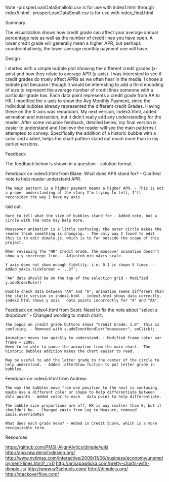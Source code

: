 Note    -prosperLoanDataSmallold.csv is for use with index1.html through index5.html
	-prosperLoanDataSmall.csv is for use with index_final.html

Summary 

The visualization shows how credit grade can affect your average annual percentage rate as well as the number of credit lines you have open. A lower credit grade will generally mean a higher APR, but perhaps counterintuitively, the lower average monthly payment one will have.  

Design 

I started with a simple bubble plot showing the different credit grades (x-axis) and how they relate to average APR (y-axis). I was interested to see if credit grades do truely affect APRs as we often hear in the media. I chose a bubble plot because I though it would be interesting to add a third encoding of size to represent the average number of credit lines someone with a particular grade has. Each data point represents a credit grade from AA to HR. I modified the x-axis to show the Avg Monthly Payment, since the individual bubbles already represented the different credit Grades. Having these on the X-axis was redundant. My next version, index3.html, added animation and interaction, but it didn't really add any understanding for the reader. After some valuable feedback, detailed below, my final version is easier to understand and I believe  the reader will see the main patterns I attempted to convey. Specifically the addition of a historic bubble with a color and a label, helps the chart pattern stand out much more than in my earlier versions. 

  

Feedback 

The feedback below is shown in a question - solution format.

Feedback on index3.html from Blake:
	What does APR stand for? - Clarified note to help reader understand APR.

	The main pattern is a higher payment means a higher APR. - This is not a proper understanding of the story I'm trying to tell, I'll reconsider the way I have my axis  
laid out.

	Hard to tell what the size of bubbles stand for - Added note, but a circle with the note may help more. 

	Mouseover animation is a little confusing; the outer circle makes the reader think something is changing. - The only way I found to edit this is to edit dimple.js, which is to far outside the scope of this project. 

	When reviewing the "HR" Credit Grade, the mousover animation doesn't show a y intercept line. - Adjusted min xAxis scale. 

	Y axis does not show enough fidelity, i.e. 0.1 is shown 5 times. - Added yAxis.tickFormat = ',.2f';

	"AA" data should be on the top of the selection grid - Modified y.addOrderRule()

	Double check data between "AA" and "A", animation seems different than the static version in index2.html - index3.html shows data correctly. index2.html shows y axis 	data points incorrectly for "A" and "AA".


Feedback on index4.html from Scott:
	Need to fix the note about "select a dropdown" - Changed wording to match chart. 

	The popup on credit grade buttons shows "Credit Grade: 1.0". This is confusing. - Removed with s.addEventHandler("mouseover", onClick);

	Animation moves too quickly to understand. - Modified frame rate: var frame = 2200; 
	Need to be able to pause the animation from the main chart. -The historic bubbles addition makes the chart easier to read.

	May be useful to add the letter grade to the center of the circle to help understand. - Added .afterDraw fuction to put letter grade in bubbles. 
 

Feedback on index5.html from Andrew:

	The way the bubbles move from one position to the next is confusing, maybe use a different color or shape to help differentiate between data points - Added color to each 	data point to help differentiate.

	The bubble size proportions are off, HR is way smaller than E, but it shouldn't be. - Changed zAxis from Log to Measure, removed Zaxis.overrideMin

	What does each grade mean? - Added in Credit Score, which is a more recognizable term.

Resources 

https://github.com/PMSI-AlignAlytics/dimple/wiki
http://app.raw.densitydesign.org/
http://www.nytimes.com/interactive/2009/11/06/business/economy/unemployment-lines.html?_r=0
http://annapawlicka.com/pretty-charts-with-dimple-js/
http://www.w3schools.com/
http://dimplejs.org/
http://stackoverflow.com/
